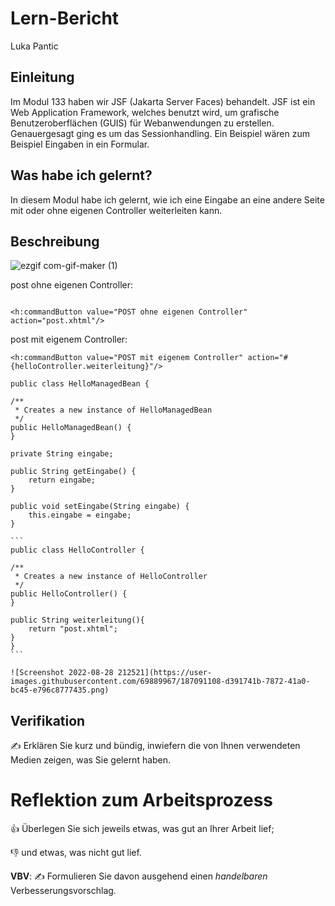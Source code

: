 # Lern-Bericht
Luka Pantic

## Einleitung

Im Modul 133 haben wir JSF (Jakarta Server Faces) behandelt. JSF ist ein Web Application Framework, welches benutzt wird, um grafische Benutzeroberflächen (GUIS) für Webanwendungen zu erstellen. Genauergesagt ging es um das Sessionhandling. Ein Beispiel wären zum Beispiel Eingaben in ein Formular. 

## Was habe ich gelernt?

In diesem Modul habe ich gelernt, wie ich eine Eingabe an eine andere Seite mit oder ohne eigenen Controller weiterleiten kann.

## Beschreibung

![ezgif com-gif-maker (1)](https://user-images.githubusercontent.com/69889967/186891491-5fb460e8-bffa-4b7c-b8fe-e360ac2a7ef5.gif)

post ohne eigenen Controller:

```

<h:commandButton value="POST ohne eigenen Controller" action="post.xhtml"/>

```


post mit eigenem Controller:

```
<h:commandButton value="POST mit eigenem Controller" action="#{helloController.weiterleitung}"/>

```
    public class HelloManagedBean {

    /**
     * Creates a new instance of HelloManagedBean
     */
    public HelloManagedBean() {
    }
    
    private String eingabe;

    public String getEingabe() {
        return eingabe;
    }

    public void setEingabe(String eingabe) {
        this.eingabe = eingabe;
    }
    
    ```
    public class HelloController {

    /**
     * Creates a new instance of HelloController
     */
    public HelloController() {
    }
    
    public String weiterleitung(){
        return "post.xhtml";
    }
    }
    ```
    
    ![Screenshot 2022-08-28 212521](https://user-images.githubusercontent.com/69889967/187091108-d391741b-7872-41a0-bc45-e796c8777435.png)


## Verifikation

✍️ Erklären Sie kurz und bündig, inwiefern die von Ihnen verwendeten Medien zeigen, was Sie gelernt haben.

# Reflektion zum Arbeitsprozess

👍 Überlegen Sie sich jeweils etwas, was gut an Ihrer Arbeit lief; 

👎 und etwas, was nicht gut lief.

**VBV**: ✍️ Formulieren Sie davon ausgehend einen *handelbaren* Verbesserungsvorschlag.
